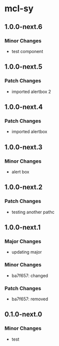 # mcl-sy

## 1.0.0-next.6

### Minor Changes

- test component

## 1.0.0-next.5

### Patch Changes

- imported alertbox 2

## 1.0.0-next.4

### Patch Changes

- imported alertbox

## 1.0.0-next.3

### Minor Changes

- alert box

## 1.0.0-next.2

### Patch Changes

- testing another pathc

## 1.0.0-next.1

### Major Changes

- updating major

### Minor Changes

- ba7f657: changed

### Patch Changes

- ba7f657: removed

## 0.1.0-next.0

### Minor Changes

- test
